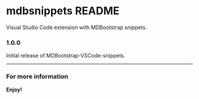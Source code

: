 # mdbsnippets README

Visual Studio Code extension with MDBootstrap snippets.

### 1.0.0

Initial release of MDBootstrap-VSCode-snippets.

-----------------------------------------------------------------------------------------------------------

### For more information

**Enjoy!**
